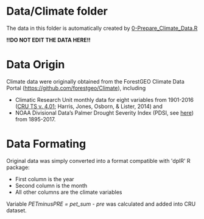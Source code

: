 # Data/Climate folder

The data in this folder is automatically created by [0-Prepare_Climate_Data.R](https://github.com/SCBI-ForestGEO/climate_sensitivity_cores/blob/master/scripts/0-Prepare_Climate_Data.R)

**!!DO NOT EDIT THE DATA HERE!!**
# Data Origin

Climate data were originally obtained from the ForestGEO Climate Data Portal (https://github.com/forestgeo/Climate), including
- Climatic Research Unit monthly data for eight variables from 1901-2016 ([CRU TS v. 4.01](https://github.com/forestgeo/Climate/tree/master/Gridded_Data_Products/Historical%20Climate%20Data/CRU_v4_01); Harris, Jones, Osborn, & Lister, 2014) and
- NOAA Divisional Data’s Palmer Drought Severity Index (PDSI, see [here](https://github.com/forestgeo/Climate/blob/master/Gridded_Data_Products/NOAA%20Divisional%20Data%20(USA)/Virginia_04_Northern_Virginia/NOAA_Divisional_data_(N_VA)_through_11_2017.csv)) from 1895-2017. 

# Data Formating
Original data was simply converted into a format compatible with 'dplR' R package:
- First column is the year
- Second column is the month
- All other columns are the climate variables

Variable _PETminusPRE = pet_sum - pre_ was calculated and added into CRU dataset.
